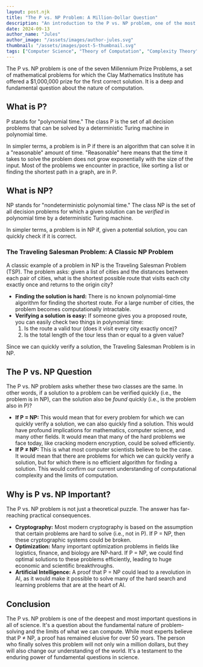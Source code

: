 ```yaml
---
layout: post.njk
title: "The P vs. NP Problem: A Million-Dollar Question"
description: "An introduction to the P vs. NP problem, one of the most important unsolved problems in computer science and mathematics."
date: 2024-09-13
author_name: "Jules"
author_image: "/assets/images/author-jules.svg"
thumbnail: "/assets/images/post-5-thumbnail.svg"
tags: ["Computer Science", "Theory of Computation", "Complexity Theory"]
---
```


The P vs. NP problem is one of the seven Millennium Prize Problems, a set of mathematical problems for which the Clay Mathematics Institute has offered a $1,000,000 prize for the first correct solution. It is a deep and fundamental question about the nature of computation.

## What is P?

P stands for "polynomial time." The class P is the set of all decision problems that can be solved by a deterministic Turing machine in polynomial time.

In simpler terms, a problem is in P if there is an algorithm that can solve it in a "reasonable" amount of time. "Reasonable" here means that the time it takes to solve the problem does not grow exponentially with the size of the input. Most of the problems we encounter in practice, like sorting a list or finding the shortest path in a graph, are in P.

## What is NP?

NP stands for "nondeterministic polynomial time." The class NP is the set of all decision problems for which a given solution can be *verified* in polynomial time by a deterministic Turing machine.

In simpler terms, a problem is in NP if, given a potential solution, you can quickly check if it is correct.

### The Traveling Salesman Problem: A Classic NP Problem
A classic example of a problem in NP is the Traveling Salesman Problem (TSP). The problem asks: given a list of cities and the distances between each pair of cities, what is the shortest possible route that visits each city exactly once and returns to the origin city?

*   **Finding the solution is hard:** There is no known polynomial-time algorithm for finding the shortest route. For a large number of cities, the problem becomes computationally intractable.
*   **Verifying a solution is easy:** If someone gives you a proposed route, you can easily check two things in polynomial time:
    1.  Is the route a valid tour (does it visit every city exactly once)?
    2.  Is the total length of the tour less than or equal to a given value?

Since we can quickly verify a solution, the Traveling Salesman Problem is in NP.

## The P vs. NP Question

The P vs. NP problem asks whether these two classes are the same. In other words, if a solution to a problem can be verified quickly (i.e., the problem is in NP), can the solution also be *found* quickly (i.e., is the problem also in P)?

*   **If P = NP:** This would mean that for every problem for which we can quickly verify a solution, we can also quickly find a solution. This would have profound implications for mathematics, computer science, and many other fields. It would mean that many of the hard problems we face today, like cracking modern encryption, could be solved efficiently.
*   **If P ≠ NP:** This is what most computer scientists believe to be the case. It would mean that there are problems for which we can quickly verify a solution, but for which there is no efficient algorithm for finding a solution. This would confirm our current understanding of computational complexity and the limits of computation.

## Why is P vs. NP Important?

The P vs. NP problem is not just a theoretical puzzle. The answer has far-reaching practical consequences.

*   **Cryptography:** Most modern cryptography is based on the assumption that certain problems are hard to solve (i.e., not in P). If P = NP, then these cryptographic systems could be broken.
*   **Optimization:** Many important optimization problems in fields like logistics, finance, and biology are NP-hard. If P = NP, we could find optimal solutions to these problems efficiently, leading to huge economic and scientific breakthroughs.
*   **Artificial Intelligence:** A proof that P = NP could lead to a revolution in AI, as it would make it possible to solve many of the hard search and learning problems that are at the heart of AI.

## Conclusion

The P vs. NP problem is one of the deepest and most important questions in all of science. It's a question about the fundamental nature of problem-solving and the limits of what we can compute. While most experts believe that P ≠ NP, a proof has remained elusive for over 50 years. The person who finally solves this problem will not only win a million dollars, but they will also change our understanding of the world. It's a testament to the enduring power of fundamental questions in science.

